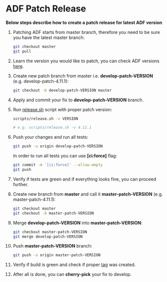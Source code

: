 # ADF Patch Release

**Below steps describe how to create a patch release for latest ADF version**

1. Patching ADF starts from master branch, therefore you need to be sure you have the latest master branch:

    ```bash
    git checkout master
    git pull
    ```

2. Learn the version you would like to patch, you can check ADF versions [here](https://github.com/Alfresco/alfresco-ng2-components/tags).

3. Create new patch branch from master i.e. **develop-patch-VERSION** (e.g. develop-patch-4.11.1):

    ```bash
    git checkout -b develop-patch-VERSION master
    ```

4. Apply and commit your fix to **develop-patch-VERSION** branch.

5. Run [release.sh](../../scripts/release.sh) script with proper patch version:

    ```bash
    scripts/release.sh -v VERSION

    # e.g. scripts/release.sh -v 4.11.1
    ```
6. Push your changes and run all tests:

    ```bash
    git push -u origin develop-patch-VERSION
    ```

    In order to run all tests you can use **[ci:force]** flag:

    ```bash
    git commit -m '[ci:force]' --allow-empty
    git push
    ```

7. Verify if tests are green and if everything looks fine, you can proceed further.

8. Create new branch from **master** and call it **master-patch-VERSION** (e.g. master-patch-4.11.1):

    ```bash
    git checkout master
    git checkout -b master-patch-VERSION
    ```

9. Merge **develop-patch-VERSION** into **master-patch-VERSION**:

    ```bash
    git checkout master-patch-VERSION
    git merge develop-patch-VERSION
    ```

10. Push **master-patch-VERSION** branch:

    ```bash
    git push -u origin master-patch-VERSION
    ```

11. Verify if build is green and check if proper [tag](https://github.com/Alfresco/alfresco-ng2-components/tags) was created.

12. After all is done, you can **cherry-pick** your fix to develop.